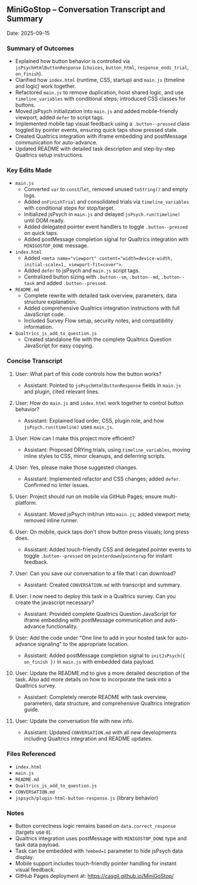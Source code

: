 ## MiniGoStop – Conversation Transcript and Summary

Date: 2025-09-15

### Summary of Outcomes
- Explained how button behavior is controlled via `jsPsychHtmlButtonResponse` (`choices`, `button_html`, `response_ends_trial`, `on_finish`).
- Clarified how `index.html` (runtime, CSS, startup) and `main.js` (timeline and logic) work together.
- Refactored `main.js` to remove duplication, hoist shared logic, and use `timeline_variables` with conditional steps; introduced CSS classes for buttons.
- Moved jsPsych initialization into `main.js` and added mobile-friendly viewport; added `defer` to script tags.
- Implemented mobile tap visual feedback using a `.button--pressed` class toggled by pointer events, ensuring quick taps show pressed state.
- Created Qualtrics integration with iframe embedding and postMessage communication for auto-advance.
- Updated README with detailed task description and step-by-step Qualtrics setup instructions.

### Key Edits Made
- `main.js`
  - Converted `var` to `const`/`let`, removed unused `toString()` and empty logs.
  - Added `onFinishTrial` and consolidated trials via `timeline_variables` with conditional steps for stop/target.
  - Initialized jsPsych in `main.js` and delayed `jsPsych.run(timeline)` until DOM ready.
  - Added delegated pointer event handlers to toggle `.button--pressed` on quick taps.
  - Added postMessage completion signal for Qualtrics integration with `MINIGOSTOP_DONE` message.
- `index.html`
  - Added `<meta name="viewport" content="width=device-width, initial-scale=1, viewport-fit=cover">`.
  - Added `defer` to jsPsych and `main.js` script tags.
  - Centralized button sizing with `.button--sm`, `.button--md`, `.button--task` and added `.button--pressed`.
- `README.md`
  - Complete rewrite with detailed task overview, parameters, data structure explanation.
  - Added comprehensive Qualtrics integration instructions with full JavaScript code.
  - Included Survey Flow setup, security notes, and compatibility information.
- `Qualtrics_js_add_to_question.js`
  - Created standalone file with the complete Qualtrics Question JavaScript for easy copying.

### Concise Transcript
1) User: What part of this code controls how the button works?
   - Assistant: Pointed to `jsPsychHtmlButtonResponse` fields in `main.js` and plugin, cited relevant lines.

2) User: How do `main.js` and `index.html` work together to control button behavior?
   - Assistant: Explained load order, CSS, plugin role, and how `jsPsych.run(timeline)` uses `main.js`.

3) User: How can I make this project more efficient?
   - Assistant: Proposed DRYing trials, using `timeline_variables`, moving inline styles to CSS, minor cleanups, and deferring scripts.

4) User: Yes, please make those suggested changes.
   - Assistant: Implemented refactor and CSS changes; added `defer`. Confirmed no linter issues.

5) User: Project should run on mobile via GitHub Pages; ensure multi-platform.
   - Assistant: Moved jsPsych init/run into `main.js`; added viewport meta; removed inline runner.

6) User: On mobile, quick taps don't show button press visuals; long press does.
   - Assistant: Added touch-friendly CSS and delegated pointer events to toggle `.button--pressed` on `pointerdown`/`pointerup` for instant feedback.

7) User: Can you save our conversation to a file that I can download?
   - Assistant: Created `CONVERSATION.md` with transcript and summary.

8) User: I now need to deploy this task in a Qualtrics survey. Can you create the javascript necessary?
   - Assistant: Provided complete Qualtrics Question JavaScript for iframe embedding with postMessage communication and auto-advance functionality.

9) User: Add the code under "One line to add in your hosted task for auto-advance signaling" to the appropriate location.
   - Assistant: Added postMessage completion signal to `initJsPsych({ on_finish })` in `main.js` with embedded data payload.

10) User: Update the README.md to give a more detailed description of the task. Also add more details on how to incorporate the task into a Qualtrics survey.
    - Assistant: Completely rewrote README with task overview, parameters, data structure, and comprehensive Qualtrics integration guide.

11) User: Update the conversation file with new info.
    - Assistant: Updated `CONVERSATION.md` with all new developments including Qualtrics integration and README updates.

### Files Referenced
- `index.html`
- `main.js`
- `README.md`
- `Qualtrics_js_add_to_question.js`
- `CONVERSATION.md`
- `jspsych/plugin-html-button-response.js` (library behavior)

### Notes
- Button correctness logic remains based on `data.correct_response` (targets use `0`).
- Qualtrics integration uses postMessage with `MINIGOSTOP_DONE` type and task data payload.
- Task can be embedded with `?embed=1` parameter to hide jsPsych data display.
- Mobile support includes touch-friendly pointer handling for instant visual feedback.
- GitHub Pages deployment at: https://casgil.github.io/MiniGoStop/



